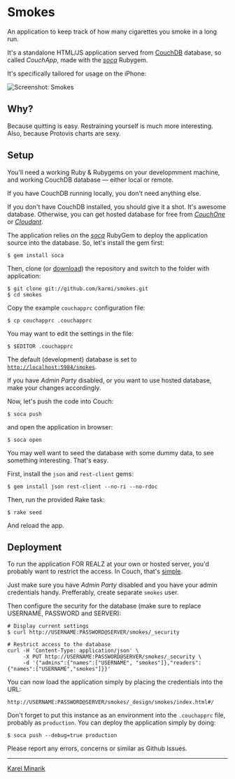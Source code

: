 # Smokes #

An application to keep track of how many cigarettes you smoke in a long run.

It's a standalone HTML/JS application served from [CouchDB](http://couchdb.apache.org/) database,
so called _CouchApp_, made with the [_soca_](https://github.com/quirkey/soca) Rubygem.

It's specifically tailored for usage on the iPhone:

![Screenshot: Smokes](https://github.com/karmi/smokes/raw/master/screenshot.png)


## Why? ##

Because quitting is easy. Restraining yourself is much more interesting.
Also, because Protovis charts are sexy.


## Setup ##

You'll need a working Ruby & Rubygems on your developmment machine,
and working CouchDB database — either local or remote.

If you have CouchDB running locally, you don't need anything else.

If you don't have CouchDB installed, you should give it a shot.
It's awesome database. Otherwise, you can get hosted database
for free from [_CouchOne_](http://www.couchone.com/get) or
[_Cloudant_](https://cloudant.com/#!/solutions/cloud/signup/oxygen).

The application relies on the [_soca_](https://github.com/quirkey/soca) RubyGem to
deploy the application source into the database. So, let's install the gem first:

    $ gem install soca

Then, clone (or [download](https://github.com/karmi/smokes/zipball/master)) the repository
and switch to the folder with application:

    $ git clone git://github.com/karmi/smokes.git
    $ cd smokes

Copy the example `couchapprc` configuration file:

    $ cp couchapprc .couchapprc

You may want to edit the settings in the file:

    $ $EDITOR .couchapprc

The default (development) database is set to
[`http://localhost:5984/smokes`](http://localhost:5984/_utils/database.html?smokes).

If you have _Admin Party_ disabled, or you want to use hosted database, make your changes accordingly.

Now, let's push the code into Couch:

    $ soca push

and open the application in browser:

    $ soca open

You may well want to seed the database with some dummy data, to see something interesting. That's easy.

First, install the `json` and `rest-client` gems:

    $ gem install json rest-client --no-ri --no-rdoc

Then, run the provided Rake task:

    $ rake seed

And reload the app.

## Deployment ##

To run the application FOR REALZ at your own or hosted server, you'd probably want
to restrict the access. In Couch, that's [simple](http://guide.couchdb.org/draft/security.html).

Just make sure you have _Admin Party_ disabled and you have your admin credentials handy.
Prefferably, create separate `smokes` user.

Then configure the security for the database (make sure to replace USERNAME, PASSWORD and SERVER):

    # Display current settings
    $ curl http://USERNAME:PASSWORD@SERVER/smokes/_security

    # Restrict access to the database
    curl -H 'Content-Type: application/json' \
         -X PUT http://USERNAME:PASSWORD@SERVER/smokes/_security \
         -d '{"admins":{"names":["USERNAME", "smokes"]},"readers":{"names":["USERNAME","smokes"]}}'

You can now load the application simply by placing the credentials into the URL:

    http://USERNAME:PASSWORD@SERVER/smokes/_design/smokes/index.html#/

Don't forget to put this instance as an environment into the `.couchapprc` file,
probably as `production`. You can deploy the application simply by doing:

    $ soca push --debug=true production

Please report any errors, concerns or similar as Github Issues.

-----

[Karel Minarik](http://karmi.cz)
